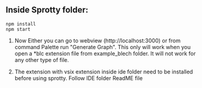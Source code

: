 ## Inside Sprotty folder: 
```
npm install
npm start
```


1. Now Either you can go to webview (http://localhost:3000) or from command Palette run "Generate Graph". This only will work when you open a *blc extension file from example_blech folder. It will not work for any other type of file.

2. The extension with vsix extension inside ide folder need to be installed before using sprotty. Follow IDE folder ReadME file




